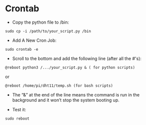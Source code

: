 # Crontab



- Copy the python file to /bin:
    
    
`
    sudo cp -i /path/to/your_script.py /bin
`


 - Add A New Cron Job:
 
    
`
    sudo crontab -e
`


 - Scroll to the bottom and add the following line (after all the #'s):


`
    @reboot python3 /.../your_script.py & ( for python scripts)
`    

   or


`
    @reboot /home/pi/dht11/temp.sh (for bash scripts)
`


 - The “&” at the end of the line means the command is run in the background and it won’t stop the system booting up.


 - Test it:


`
    sudo reboot
`
